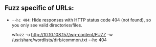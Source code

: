 
## **Fuzz specific of URLs:**


- `--hc 404`: Hide responses with HTTP status code 404 (not found), so you only see valid directories/files.

	wfuzz -u http://10.10.108.157/wp-content/FUZZ -w /usr/share/wordlists/dirb/common.txt --hc 404
